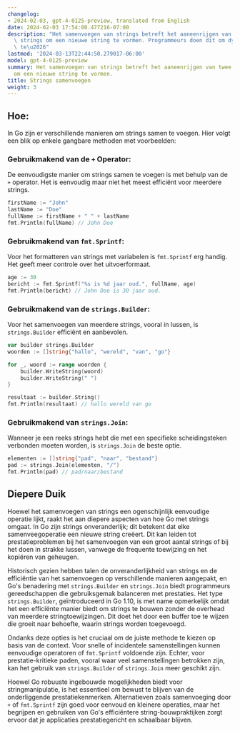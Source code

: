 ```yaml
---
changelog:
- 2024-02-03, gpt-4-0125-preview, translated from English
date: 2024-02-03 17:54:00.477216-07:00
description: "Het samenvoegen van strings betreft het aaneenrijgen van twee of meer\
  \ strings om een nieuwe string te vormen. Programmeurs doen dit om dynamisch tekst\
  \ te\u2026"
lastmod: '2024-03-13T22:44:50.279017-06:00'
model: gpt-4-0125-preview
summary: Het samenvoegen van strings betreft het aaneenrijgen van twee of meer strings
  om een nieuwe string te vormen.
title: Strings samenvoegen
weight: 3
---
```


## Hoe:
In Go zijn er verschillende manieren om strings samen te voegen. Hier volgt een blik op enkele gangbare methoden met voorbeelden:

### Gebruikmakend van de `+` Operator:
De eenvoudigste manier om strings samen te voegen is met behulp van de `+` operator. Het is eenvoudig maar niet het meest efficiënt voor meerdere strings.
```go
firstName := "John"
lastName := "Doe"
fullName := firstName + " " + lastName
fmt.Println(fullName) // John Doe
```

### Gebruikmakend van `fmt.Sprintf`:
Voor het formatteren van strings met variabelen is `fmt.Sprintf` erg handig. Het geeft meer controle over het uitvoerformaat.
```go
age := 30
bericht := fmt.Sprintf("%s is %d jaar oud.", fullName, age)
fmt.Println(bericht) // John Doe is 30 jaar oud.
```

### Gebruikmakend van de `strings.Builder`:
Voor het samenvoegen van meerdere strings, vooral in lussen, is `strings.Builder` efficiënt en aanbevolen.
```go
var builder strings.Builder
woorden := []string{"hallo", "wereld", "van", "go"}

for _, woord := range woorden {
    builder.WriteString(woord)
    builder.WriteString(" ")
}

resultaat := builder.String()
fmt.Println(resultaat) // hallo wereld van go 
```

### Gebruikmakend van `strings.Join`:
Wanneer je een reeks strings hebt die met een specifieke scheidingsteken verbonden moeten worden, is `strings.Join` de beste optie.
```go
elementen := []string{"pad", "naar", "bestand"}
pad := strings.Join(elementen, "/")
fmt.Println(pad) // pad/naar/bestand
```

## Diepere Duik
Hoewel het samenvoegen van strings een ogenschijnlijk eenvoudige operatie lijkt, raakt het aan diepere aspecten van hoe Go met strings omgaat. In Go zijn strings onveranderlijk; dit betekent dat elke samenveegoperatie een nieuwe string creëert. Dit kan leiden tot prestatieproblemen bij het samenvoegen van een groot aantal strings of bij het doen in strakke lussen, vanwege de frequente toewijzing en het kopiëren van geheugen.

Historisch gezien hebben talen de onveranderlijkheid van strings en de efficiëntie van het samenvoegen op verschillende manieren aangepakt, en Go's benadering met `strings.Builder` en `strings.Join` biedt programmeurs gereedschappen die gebruiksgemak balanceren met prestaties. Het type `strings.Builder`, geïntroduceerd in Go 1.10, is met name opmerkelijk omdat het een efficiënte manier biedt om strings te bouwen zonder de overhead van meerdere stringtoewijzingen. Dit doet het door een buffer toe te wijzen die groeit naar behoefte, waarin strings worden toegevoegd.

Ondanks deze opties is het cruciaal om de juiste methode te kiezen op basis van de context. Voor snelle of incidentele samenstellingen kunnen eenvoudige operatoren of `fmt.Sprintf` voldoende zijn. Echter, voor prestatie-kritieke paden, vooral waar veel samenstellingen betrokken zijn, kan het gebruik van `strings.Builder` of `strings.Join` meer geschikt zijn.

Hoewel Go robuuste ingebouwde mogelijkheden biedt voor stringmanipulatie, is het essentieel om bewust te blijven van de onderliggende prestatiekenmerken. Alternatieven zoals samenvoeging door `+` of `fmt.Sprintf` zijn goed voor eenvoud en kleinere operaties, maar het begrijpen en gebruiken van Go's efficiëntere string-bouwpraktijken zorgt ervoor dat je applicaties prestatiegericht en schaalbaar blijven.
